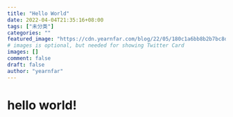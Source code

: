 ```yaml
---
title: "Hello World"
date: 2022-04-04T21:35:16+08:00
tags: ["未分类"]
categories: ""
featured_image: "https://cdn.yearnfar.com/blog/22/05/180c1a6bb8b2b7bc8d46573b1d390684.webp"
# images is optional, but needed for showing Twitter Card
images: []
comment: false
draft: false
author: "yearnfar"
---
```


# hello world!

